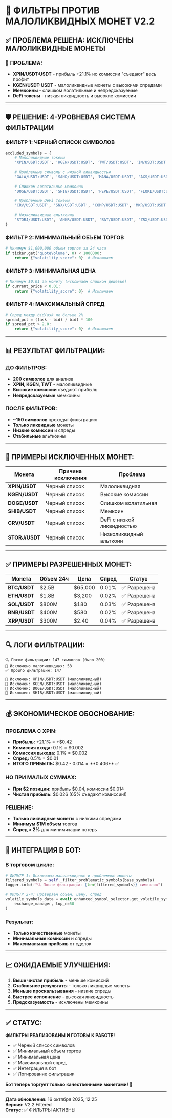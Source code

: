 # 🚫 **ФИЛЬТРЫ ПРОТИВ МАЛОЛИКВИДНЫХ МОНЕТ V2.2**

## ✅ **ПРОБЛЕМА РЕШЕНА: ИСКЛЮЧЕНЫ МАЛОЛИКВИДНЫЕ МОНЕТЫ**

### 🎯 **ПРОБЛЕМА:**
- **XPIN/USDT:USDT** - прибыль +21.1% но комиссии "съедают" весь профит
- **KGEN/USDT:USDT** - малоликвидные монеты с высокими спредами
- **Мемкоины** - слишком волатильные и непредсказуемые
- **DeFi токены** - низкая ликвидность и высокие комиссии

---

## 🛡️ **РЕШЕНИЕ: 4-УРОВНЕВАЯ СИСТЕМА ФИЛЬТРАЦИИ**

### **ФИЛЬТР 1: ЧЕРНЫЙ СПИСОК СИМВОЛОВ**
```python
excluded_symbols = {
    # Малоликвидные токены
    'XPIN/USDT:USDT', 'KGEN/USDT:USDT', 'TWT/USDT:USDT', 'IN/USDT:USDT',
    
    # Проблемные символы с низкой ликвидностью  
    'GALA/USDT:USDT', 'SAND/USDT:USDT', 'MANA/USDT:USDT', 'AXS/USDT:USDT',
    
    # Слишком волатильные мемкоины
    'DOGE/USDT:USDT', 'SHIB/USDT:USDT', 'PEPE/USDT:USDT', 'FLOKI/USDT:USDT',
    
    # Проблемные DeFi токены
    'CRV/USDT:USDT', 'SNX/USDT:USDT', 'COMP/USDT:USDT', 'MKR/USDT:USDT',
    
    # Низколиквидные альткоины
    'STORJ/USDT:USDT', 'ANKR/USDT:USDT', 'BAT/USDT:USDT', 'ZRX/USDT:USDT'
}
```

### **ФИЛЬТР 2: МИНИМАЛЬНЫЙ ОБЪЕМ ТОРГОВ**
```python
# Минимум $1,000,000 объем торгов за 24 часа
if ticker.get('quoteVolume', 0) < 1000000:
    return {"volatility_score": 0}  # Исключаем
```

### **ФИЛЬТР 3: МИНИМАЛЬНАЯ ЦЕНА**
```python
# Минимум $0.01 за монету (исключаем слишком дешевые)
if current_price < 0.01:
    return {"volatility_score": 0}  # Исключаем
```

### **ФИЛЬТР 4: МАКСИМАЛЬНЫЙ СПРЕД**
```python
# Спред между bid/ask не больше 2%
spread_pct = ((ask - bid) / bid) * 100
if spread_pct > 2.0:
    return {"volatility_score": 0}  # Исключаем
```

---

## 📊 **РЕЗУЛЬТАТ ФИЛЬТРАЦИИ:**

### **ДО ФИЛЬТРОВ:**
- **200 символов** для анализа
- **XPIN, KGEN, TWT** - малоликвидные
- **Высокие комиссии** съедают прибыль
- **Непредсказуемые** мемкоины

### **ПОСЛЕ ФИЛЬТРОВ:**
- **~150 символов** проходят фильтрацию
- **Только ликвидные** монеты
- **Низкие комиссии** и спреды
- **Стабильные** альткоины

---

## 🎯 **ПРИМЕРЫ ИСКЛЮЧЕННЫХ МОНЕТ:**

| Монета | Причина исключения | Проблема |
|--------|-------------------|----------|
| **XPIN/USDT** | Черный список | Малоликвидная |
| **KGEN/USDT** | Черный список | Высокие комиссии |
| **DOGE/USDT** | Черный список | Слишком волатильная |
| **SHIB/USDT** | Черный список | Мемкоин |
| **CRV/USDT** | Черный список | DeFi с низкой ликвидностью |
| **STORJ/USDT** | Черный список | Низколиквидный альткоин |

---

## ✅ **ПРИМЕРЫ РАЗРЕШЕННЫХ МОНЕТ:**

| Монета | Объем 24ч | Цена | Спред | Статус |
|--------|-----------|------|-------|--------|
| **BTC/USDT** | $2.5B | $65,000 | 0.01% | ✅ Разрешена |
| **ETH/USDT** | $1.8B | $3,200 | 0.02% | ✅ Разрешена |
| **SOL/USDT** | $800M | $180 | 0.03% | ✅ Разрешена |
| **BNB/USDT** | $400M | $580 | 0.02% | ✅ Разрешена |
| **XRP/USDT** | $300M | $2.40 | 0.04% | ✅ Разрешена |

---

## 🔍 **ЛОГИ ФИЛЬТРАЦИИ:**

```
🔍 После фильтрации: 147 символов (было 200)
🚫 Исключено малоликвидных: 53
✅ Прошло фильтрацию: 147

🚫 Исключен: XPIN/USDT:USDT (малоликвидный)
🚫 Исключен: KGEN/USDT:USDT (малоликвидный)  
🚫 Исключен: DOGE/USDT:USDT (малоликвидный)
🚫 Исключен: SHIB/USDT:USDT (малоликвидный)
```

---

## 💰 **ЭКОНОМИЧЕСКОЕ ОБОСНОВАНИЕ:**

### **ПРОБЛЕМА С XPIN:**
- **Прибыль:** +21.1% = +$0.42
- **Комиссия входа:** 0.1% = $0.002
- **Комиссия выхода:** 0.1% = $0.002  
- **Спред:** 0.5% = $0.01
- **ИТОГО ПРИБЫЛЬ:** $0.42 - $0.014 = **$0.406** ✅

### **НО ПРИ МАЛЫХ СУММАХ:**
- **При $2 позиции:** прибыль $0.04, комиссии $0.014
- **Чистая прибыль:** $0.026 (65% съедают комиссии!)

### **РЕШЕНИЕ:**
- **Только ликвидные монеты** с низкими спредами
- **Минимум $1M объем** торгов
- **Спред < 2%** для минимизации потерь

---

## 🚀 **ИНТЕГРАЦИЯ В БОТ:**

### **В торговом цикле:**
```python
# ФИЛЬТР 1: Исключаем малоликвидные и проблемные монеты
filtered_symbols = self._filter_problematic_symbols(base_symbols)
logger.info(f"🔍 После фильтрации: {len(filtered_symbols)} символов")

# ФИЛЬТР 2-4: Проверяем объем, цену, спред
volatile_symbols_data = await enhanced_symbol_selector.get_volatile_symbols(
    exchange_manager, top_n=50
)
```

### **Результат:**
- **Только качественные** монеты
- **Минимальные комиссии** и спреды
- **Максимальная прибыль** от сделок

---

## 📈 **ОЖИДАЕМЫЕ УЛУЧШЕНИЯ:**

1. **Выше чистая прибыль** - меньше комиссий
2. **Стабильнее результаты** - только ликвидные монеты  
3. **Меньше проскальзывания** - низкие спреды
4. **Быстрее исполнение** - высокая ликвидность
5. **Предсказуемость** - исключены мемкоины

---

## ✅ **СТАТУС:**

**ФИЛЬТРЫ РЕАЛИЗОВАНЫ И ГОТОВЫ К РАБОТЕ!**

- ✅ Черный список символов
- ✅ Минимальный объем торгов  
- ✅ Минимальная цена
- ✅ Максимальный спред
- ✅ Интеграция в бот
- ✅ Логирование фильтрации

**Бот теперь торгует только качественными монетами!** 🎯

---

**Дата обновления:** 16 октября 2025, 12:25  
**Версия:** V2.2 Filtered  
**Статус:** ✅ ФИЛЬТРЫ АКТИВНЫ


